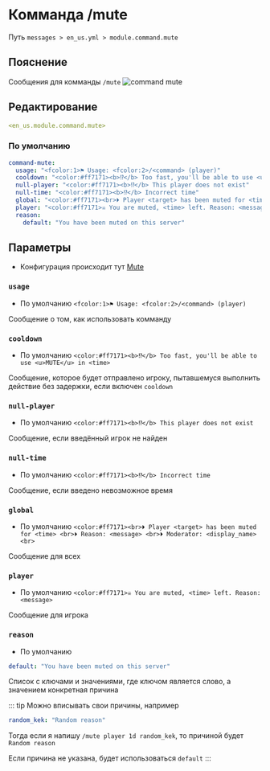 # Комманда /mute
Путь `messages > en_us.yml > module.command.mute`

## Пояснение
Сообщения для комманды `/mute`
![command mute](/commandmute.png)

## Редактирование
```yaml
<en_us.module.command.mute>
```

### По умолчанию
```yaml
command-mute:
  usage: "<fcolor:1>⚑ Usage: <fcolor:2>/<command> (player)"
  cooldown: "<color:#ff7171><b>⁉</b> Too fast, you'll be able to use <u>MUTE</u> in <time>"
  null-player: "<color:#ff7171><b>⁉</b> This player does not exist"
  null-time: "<color:#ff7171><b>⁉</b> Incorrect time"
  global: "<color:#ff7171><br>⏵ Player <target> has been muted for <time> <br>⏵ Reason: <message> <br>⏵ Moderator: <display_name><br>"
  player: "<color:#ff7171>☠ You are muted, <time> left. Reason: <message>"
  reason:
    default: "You have been muted on this server"
```

## Параметры

- Конфигурация происходит тут [Mute](/ru/config/module/command/command-mute/)

### `usage`
- По умолчанию `<fcolor:1>⚑ Usage: <fcolor:2>/<command> (player)`

Сообщение о том, как использовать комманду

### `cooldown`
- По умолчанию `<color:#ff7171><b>⁉</b> Too fast, you'll be able to use <u>MUTE</u> in <time>`

Сообщение, которое будет отправлено игроку, пытавшемуся выполнить действие без задержки, если включен `cooldown`

### `null-player`
- По умолчанию `<color:#ff7171><b>⁉</b> This player does not exist`

Сообщение, если введённый игрок не найден

### `null-time`
- По умолчанию `<color:#ff7171><b>⁉</b> Incorrect time`

Сообщение, если введено невозможное время

### `global`
- По умолчанию `<color:#ff7171><br>⏵ Player <target> has been muted for <time> <br>⏵ Reason: <message> <br>⏵ Moderator: <display_name><br>`

Сообщение для всех

### `player`
- По умолчанию `<color:#ff7171>☠ You are muted, <time> left. Reason: <message>`

Сообщение для игрока

### `reason`
- По умолчанию
```yaml
default: "You have been muted on this server"
```

Список с ключами и значениями, где ключом является слово, а значением конкретная причина

::: tip Можно вписывать свои причины, например
```yaml
random_kek: "Random reason"
```
Тогда если я напишу `/mute player 1d random_kek`, то причиной будет `Random reason`

Если причина не указана, будет использоваться `default`
:::

